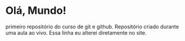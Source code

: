 # Olá, Mundo!
 primeiro repositório do curso de git e github.
 Repositório criado durante uma aula ao vivo.
 Essa linha eu alterei diretamente no site.
